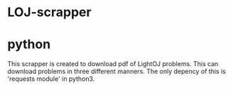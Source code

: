 # LOJ-scrapper 
# python

This scrapper is created to download pdf of LightOJ problems. This can download problems in three different manners. 
The only depency of this is 'requests module' in python3.
